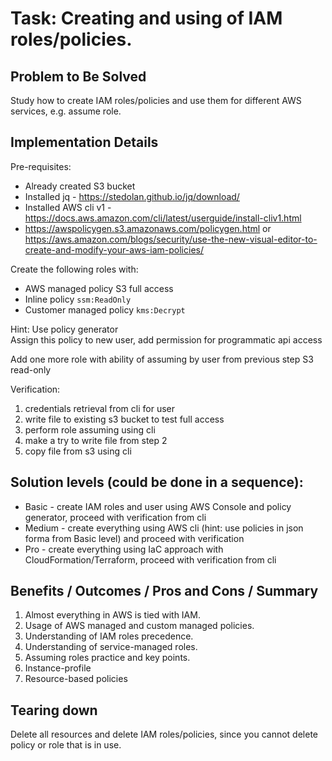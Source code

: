 # Task: Creating and using of IAM roles/policies.

## Problem to Be Solved
Study how to create IAM roles/policies and use them for different AWS services, e.g. assume role. 

## Implementation Details

Pre-requisites:
- Already created S3 bucket
- Installed jq - https://stedolan.github.io/jq/download/ 
- Installed AWS cli v1 - https://docs.aws.amazon.com/cli/latest/userguide/install-cliv1.html
- https://awspolicygen.s3.amazonaws.com/policygen.html or https://aws.amazon.com/blogs/security/use-the-new-visual-editor-to-create-and-modify-your-aws-iam-policies/ 

Create the following roles with:

- AWS managed policy S3 full access
- Inline policy `ssm:ReadOnly`
- Customer managed policy `kms:Decrypt`

Hint: Use policy generator  
Assign this policy to new user, add permission for programmatic api access

Add one more role with ability of assuming by user from previous step
S3 read-only

Verification:
1. credentials retrieval from cli for user
2. write file to existing s3 bucket to test full access
3. perform role assuming using cli
4. make a try to write file from step 2
5. copy file from s3 using cli


## Solution levels (could be done in a sequence):
- Basic - create IAM roles and user using AWS Console and policy generator, proceed with verification from cli
- Medium - create everything using AWS cli (hint: use policies in json forma from Basic level) and proceed with verification
- Pro - create everything using IaC approach with CloudFormation/Terraform, proceed with verification from cli


## Benefits / Outcomes / Pros and Cons / Summary
1.	Almost everything in AWS is tied with IAM.
2.	Usage of AWS managed and custom managed policies.
3.	Understanding of IAM roles precedence.
4.	Understanding of service-managed roles.
5.	Assuming roles practice and key points.
6.	Instance-profile
7.	Resource-based policies

## Tearing down
Delete all resources and delete IAM roles/policies, since you cannot delete policy or role that is in use.
